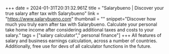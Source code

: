 +++
date = 2024-01-31T20:31:32.961Z
title = "Salarybueno | Discover your true salary after tax with Salarybueno"
link = "https://www.salarybueno.com"
thumbnail = ""
snippet="Discover how much you truly earn after tax with Salarybueno. Calculate your personal take home income after considering additional taxes and costs to your salary."
tags = ["salary calculator"," personal finance"]
+++
All features of salary and business earnings calculation, across a number of countries. Additionally, free use for devs of all calculator functions in the future.
